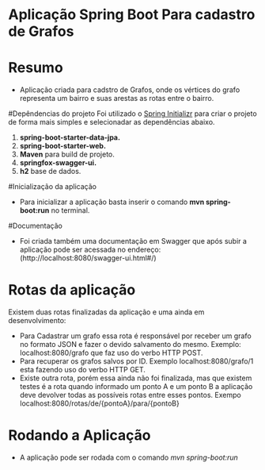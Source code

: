 # Aplicação Spring Boot Para cadastro de Grafos


# Resumo
+ Aplicação criada para cadstro de Grafos, onde os vértices do grafo representa um bairro e suas arestas as rotas entre o bairro.


#Depêndencias do projeto
Foi utilizado o [Spring Initializr](https://start.spring.io/) para criar o projeto de forma mais simples
e selecionadar as dependências abaixo.
1. **spring-boot-starter-data-jpa.**
2. **spring-boot-starter-web.**
3. **Maven** para build de projeto.
4. **springfox-swagger-ui.**
5. **h2** base de dados.

#Inicialização da aplicação
+ Para inicializar a aplicação basta inserir o comando **mvn spring-boot:run** no terminal.

#Documentação
+ Foi criada também uma documentação em Swagger que após subir a aplicação pode ser acessada no endereço: (http://localhost:8080/swagger-ui.html#/)

# Rotas da aplicação
Existem duas rotas finalizadas da aplicação e uma ainda em desenvolvimento:
 - Para Cadastrar um grafo essa rota é responsável por receber um grafo no formato JSON e fazer o devido salvamento do mesmo.
  Exemplo: localhost:8080/grafo que faz uso do verbo HTTP POST.
 - Para recuperar os grafos salvos por ID. Exemplo localhost:8080/grafo/1 esta fazendo uso do verbo HTTP GET.
 - Existe outra rota, porém essa ainda não foi finalizada, mas que existem testes é a rota quando informado um ponto A e um ponto B
 a aplicação deve devolver todas as possíveis rotas entre esses pontos. Exempo localhost:8080/rotas/de/{pontoA}/para/{pontoB} 

# Rodando a Aplicação
  - A aplicação pode ser rodada com o comando *mvn spring-boot:run*  
